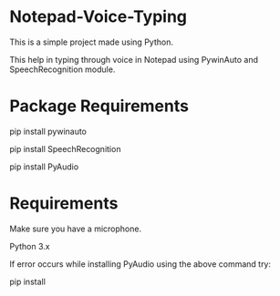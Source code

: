 # Notepad-Voice-Typing

This is a simple project made using Python.

This help in typing through voice in Notepad using PywinAuto and SpeechRecognition module.

# Package Requirements
pip install pywinauto

pip install SpeechRecognition

pip install PyAudio

# Requirements
Make sure you have a microphone.

Python 3.x

If error occurs while installing PyAudio using the above command try:

pip install <PyAudioFilepath>
